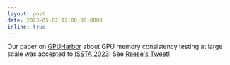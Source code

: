 ```yaml
---
layout: post
date: 2023-05-02 12:00:00-0000
inline: true
---
```


Our paper on [GPUHarbor](https://gpuharbor.ucsc.edu/webgpu-mem-testing/) about
GPU memory consistency testing at large scale was accepted to [ISSTA
2023](https://conf.researchr.org/home/issta-2023)!  See [Reese's
Tweet](https://twitter.com/reeselevine/status/1665922715063291904?s=20)!
